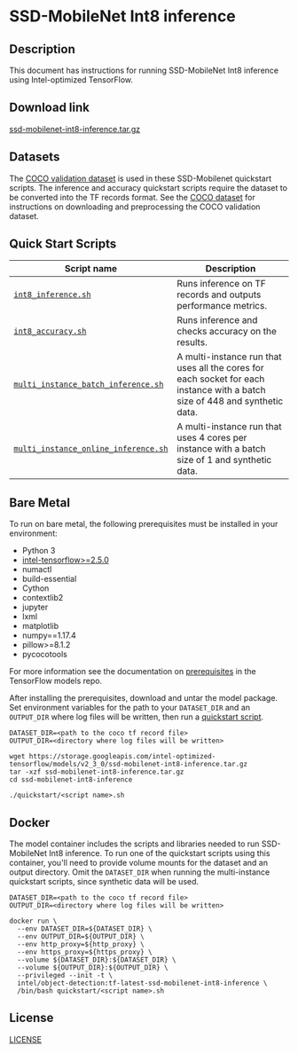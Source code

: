 <!--- 0. Title -->
# SSD-MobileNet Int8 inference

<!-- 10. Description -->
## Description

This document has instructions for running SSD-MobileNet Int8 inference using
Intel-optimized TensorFlow.

<!--- 20. Download link -->
## Download link

[ssd-mobilenet-int8-inference.tar.gz](https://storage.googleapis.com/intel-optimized-tensorflow/models/v2_3_0/ssd-mobilenet-int8-inference.tar.gz)

<!--- 30. Datasets -->
## Datasets

The [COCO validation dataset](http://cocodataset.org) is used in these
SSD-Mobilenet quickstart scripts. The inference and accuracy quickstart scripts require the dataset to be converted into the TF records format.
See the [COCO dataset](/datasets/coco/README.md) for instructions on
downloading and preprocessing the COCO validation dataset.

<!--- 40. Quick Start Scripts -->
## Quick Start Scripts

| Script name | Description |
|-------------|-------------|
| [`int8_inference.sh`](int8_inference.sh) | Runs inference on TF records and outputs performance metrics. |
| [`int8_accuracy.sh`](int8_accuracy.sh) | Runs inference and checks accuracy on the results. |
| [`multi_instance_batch_inference.sh`](multi_instance_batch_inference.sh) | A multi-instance run that uses all the cores for each socket for each instance with a batch size of 448 and synthetic data. |
| [`multi_instance_online_inference.sh`](multi_instance_online_inference.sh) | A multi-instance run that uses 4 cores per instance with a batch size of 1 and synthetic data. |

<!--- 50. Bare Metal -->
## Bare Metal

To run on bare metal, the following prerequisites must be installed in your environment:
* Python 3
* [intel-tensorflow>=2.5.0](https://pypi.org/project/intel-tensorflow/)
* numactl
* build-essential
* Cython
* contextlib2
* jupyter
* lxml
* matplotlib
* numpy==1.17.4
* pillow>=8.1.2
* pycocotools

For more information see the documentation on [prerequisites](https://github.com/tensorflow/models/blob/6c21084503b27a9ab118e1db25f79957d5ef540b/research/object_detection/g3doc/installation.md#installation)
in the TensorFlow models repo.

After installing the prerequisites, download and untar the model package.
Set environment variables for the path to your `DATASET_DIR` and an
`OUTPUT_DIR` where log files will be written, then run a 
[quickstart script](#quick-start-scripts).

```
DATASET_DIR=<path to the coco tf record file>
OUTPUT_DIR=<directory where log files will be written>

wget https://storage.googleapis.com/intel-optimized-tensorflow/models/v2_3_0/ssd-mobilenet-int8-inference.tar.gz
tar -xzf ssd-mobilenet-int8-inference.tar.gz
cd ssd-mobilenet-int8-inference

./quickstart/<script name>.sh
```

<!--- 60. Docker -->
## Docker

The model container includes the scripts and libraries needed to run 
SSD-MobileNet Int8 inference. To run one of the quickstart scripts 
using this container, you'll need to provide volume mounts for the dataset
and an output directory. Omit the `DATASET_DIR` when running the multi-instance
quickstart scripts, since synthetic data will be used.

```
DATASET_DIR=<path to the coco tf record file>
OUTPUT_DIR=<directory where log files will be written>

docker run \
  --env DATASET_DIR=${DATASET_DIR} \
  --env OUTPUT_DIR=${OUTPUT_DIR} \
  --env http_proxy=${http_proxy} \
  --env https_proxy=${https_proxy} \
  --volume ${DATASET_DIR}:${DATASET_DIR} \
  --volume ${OUTPUT_DIR}:${OUTPUT_DIR} \
  --privileged --init -t \
  intel/object-detection:tf-latest-ssd-mobilenet-int8-inference \
  /bin/bash quickstart/<script name>.sh
```

<!--- 80. License -->
## License

[LICENSE](/LICENSE)

